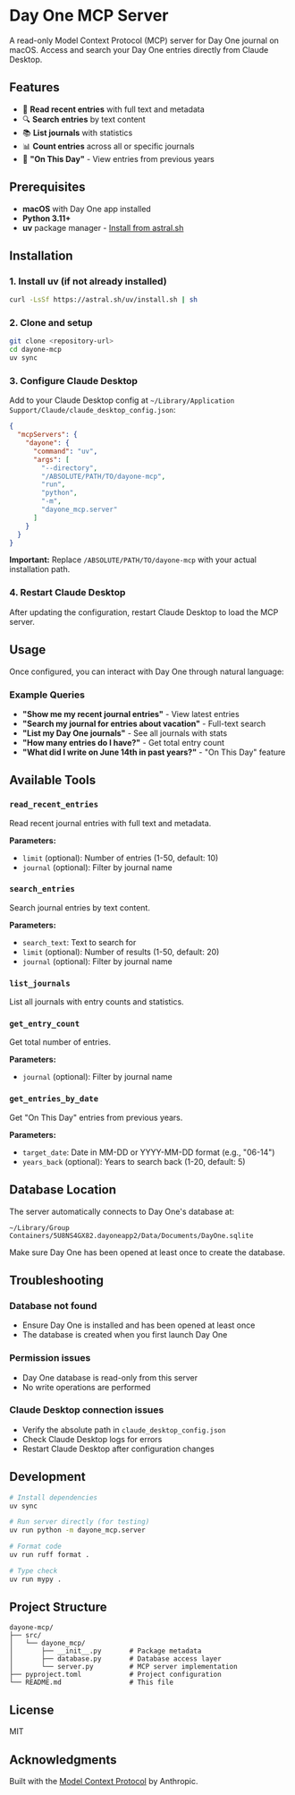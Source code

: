 # Day One MCP Server

A read-only Model Context Protocol (MCP) server for Day One journal on macOS. Access and search your Day One entries directly from Claude Desktop.

## Features

- 📖 **Read recent entries** with full text and metadata
- 🔍 **Search entries** by text content
- 📚 **List journals** with statistics
- 📊 **Count entries** across all or specific journals
- 📅 **"On This Day"** - View entries from previous years

## Prerequisites

- **macOS** with Day One app installed
- **Python 3.11+**
- **uv** package manager - [Install from astral.sh](https://docs.astral.sh/uv/getting-started/installation/)

## Installation

### 1. Install uv (if not already installed)

```bash
curl -LsSf https://astral.sh/uv/install.sh | sh
```

### 2. Clone and setup

```bash
git clone <repository-url>
cd dayone-mcp
uv sync
```

### 3. Configure Claude Desktop

Add to your Claude Desktop config at `~/Library/Application Support/Claude/claude_desktop_config.json`:

```json
{
  "mcpServers": {
    "dayone": {
      "command": "uv",
      "args": [
        "--directory",
        "/ABSOLUTE/PATH/TO/dayone-mcp",
        "run",
        "python",
        "-m",
        "dayone_mcp.server"
      ]
    }
  }
}
```

**Important:** Replace `/ABSOLUTE/PATH/TO/dayone-mcp` with your actual installation path.

### 4. Restart Claude Desktop

After updating the configuration, restart Claude Desktop to load the MCP server.

## Usage

Once configured, you can interact with Day One through natural language:

### Example Queries

- **"Show me my recent journal entries"** - View latest entries
- **"Search my journal for entries about vacation"** - Full-text search
- **"List my Day One journals"** - See all journals with stats
- **"How many entries do I have?"** - Get total entry count
- **"What did I write on June 14th in past years?"** - "On This Day" feature

## Available Tools

### `read_recent_entries`
Read recent journal entries with full text and metadata.

**Parameters:**
- `limit` (optional): Number of entries (1-50, default: 10)
- `journal` (optional): Filter by journal name

### `search_entries`
Search journal entries by text content.

**Parameters:**
- `search_text`: Text to search for
- `limit` (optional): Number of results (1-50, default: 20)
- `journal` (optional): Filter by journal name

### `list_journals`
List all journals with entry counts and statistics.

### `get_entry_count`
Get total number of entries.

**Parameters:**
- `journal` (optional): Filter by journal name

### `get_entries_by_date`
Get "On This Day" entries from previous years.

**Parameters:**
- `target_date`: Date in MM-DD or YYYY-MM-DD format (e.g., "06-14")
- `years_back` (optional): Years to search back (1-20, default: 5)

## Database Location

The server automatically connects to Day One's database at:
```
~/Library/Group Containers/5U8NS4GX82.dayoneapp2/Data/Documents/DayOne.sqlite
```

Make sure Day One has been opened at least once to create the database.

## Troubleshooting

### Database not found
- Ensure Day One is installed and has been opened at least once
- The database is created when you first launch Day One

### Permission issues
- Day One database is read-only from this server
- No write operations are performed

### Claude Desktop connection issues
- Verify the absolute path in `claude_desktop_config.json`
- Check Claude Desktop logs for errors
- Restart Claude Desktop after configuration changes

## Development

```bash
# Install dependencies
uv sync

# Run server directly (for testing)
uv run python -m dayone_mcp.server

# Format code
uv run ruff format .

# Type check
uv run mypy .
```

## Project Structure

```
dayone-mcp/
├── src/
│   └── dayone_mcp/
│       ├── __init__.py       # Package metadata
│       ├── database.py       # Database access layer
│       └── server.py         # MCP server implementation
├── pyproject.toml            # Project configuration
└── README.md                 # This file
```

## License

MIT

## Acknowledgments

Built with the [Model Context Protocol](https://modelcontextprotocol.io/) by Anthropic.
